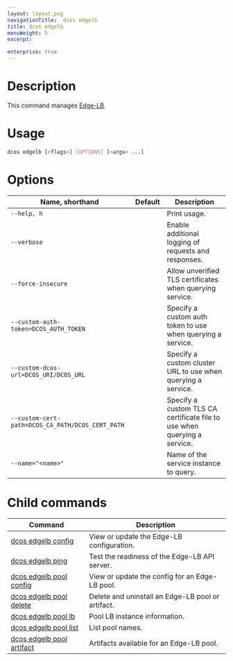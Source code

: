 ```yaml
---
layout: layout.pug
navigationTitle:  dcos edgelb
title: dcos edgelb
menuWeight: 5
excerpt:

enterprise: true
---
```


# Description
This command manages [Edge-LB](https://docs.mesosphere.com/services/edge-lb/).

# Usage

```bash
dcos edgelb [<flags>] [OPTIONS] [<args> ...]
```

# Options

| Name, shorthand | Default | Description |
|---------|-------------|-------------|
| `--help, h`   |             |  Print usage. |
| `--verbose`   |             |  Enable additional logging of requests and responses. |
| `--force-insecure`   |             |  Allow unverified TLS certificates when querying service. |
| `--custom-auth-token=DCOS_AUTH_TOKEN`   |             |  Specify a custom auth token to use when querying a service. |
| `--custom-dcos-url=DCOS_URI/DCOS_URL`   |             |  Specify a custom cluster URL to use when querying a service. |
| `--custom-cert-path=DCOS_CA_PATH/DCOS_CERT_PATH`   |             |  Specify a custom TLS CA certificate file to use when querying a service. |
| `--name="<name>"`   |             |  Name of the service instance to query. |

# Child commands

| Command | Description |
|---------|-------------|
|[dcos edgelb config](/1.11/cli/command-reference/dcos-edgelb/dcos-edgelb-config/) | View or update the Edge-LB configuration. |
|[dcos edgelb ping](/1.11/cli/command-reference/dcos-edgelb/dcos-edgelb-ping/) | Test the readiness of the Edge-LB API server. |
|[dcos edgelb pool config](/1.11/cli/command-reference/dcos-edgelb/dcos-edgelb-pool-config/) | View or update the config for an Edge-LB pool. |
|[dcos edgelb pool delete](/1.11/cli/command-reference/dcos-edgelb/dcos-edgelb-pool-delete/) | Delete and uninstall an Edge-LB pool or artifact. |
|[dcos edgelb pool lb](/1.11/cli/command-reference/dcos-edgelb/dcos-edgelb-pool-lb/) | Pool LB instance information. |
|[dcos edgelb pool list](/1.11/cli/command-reference/dcos-edgelb/dcos-edgelb-pool-list/) | List pool names. |
|[dcos edgelb pool artifact](/1.11/cli/command-reference/dcos-edgelb/dcos-edgelb-pool-artifact/) | Artifacts available for an Edge-LB pool. |
